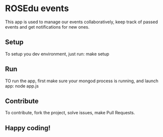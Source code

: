 # ROSEdu events
This app is used to manage our events collaboratively, keep track of passed
events and get notifications for new ones.

## Setup
To setup you dev environment, just run:
        make setup

## Run
TO run the app, first make sure your mongod process is running, and launch app:
        node app.js

## Contribute
To contribute, fork the project, solve issues, make Pull Requests.

## Happy coding!